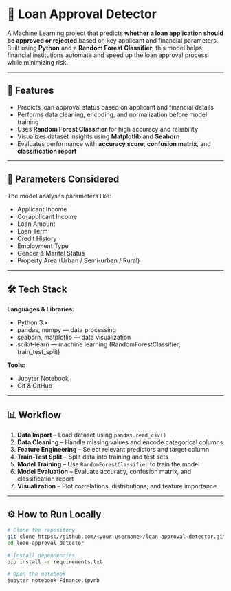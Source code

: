 # 🏦 Loan Approval Detector

A Machine Learning project that predicts **whether a loan application should be approved or rejected** based on key applicant and financial parameters.  
Built using **Python** and a **Random Forest Classifier**, this model helps financial institutions automate and speed up the loan approval process while minimizing risk.

---

## 🚀 Features

- Predicts loan approval status based on applicant and financial details  
- Performs data cleaning, encoding, and normalization before model training  
- Uses **Random Forest Classifier** for high accuracy and reliability  
- Visualizes dataset insights using **Matplotlib** and **Seaborn**  
- Evaluates performance with **accuracy score**, **confusion matrix**, and **classification report**

---

## 🧩 Parameters Considered

The model analyses parameters like:
- Applicant Income  
- Co-applicant Income  
- Loan Amount  
- Loan Term  
- Credit History  
- Employment Type  
- Gender & Marital Status  
- Property Area (Urban / Semi-urban / Rural)  

---

## 🛠️ Tech Stack

**Languages & Libraries:**
- Python 3.x  
- pandas, numpy — data processing  
- seaborn, matplotlib — data visualization  
- scikit-learn — machine learning (RandomForestClassifier, train_test_split)  

**Tools:**
- Jupyter Notebook  
- Git & GitHub  

---

## 📊 Workflow

1. **Data Import** – Load dataset using `pandas.read_csv()`  
2. **Data Cleaning** – Handle missing values and encode categorical columns  
3. **Feature Engineering** – Select relevant predictors and target column  
4. **Train-Test Split** – Split data into training and test sets  
5. **Model Training** – Use `RandomForestClassifier` to train the model  
6. **Model Evaluation** – Evaluate accuracy, confusion matrix, and classification report  
7. **Visualization** – Plot correlations, distributions, and feature importance  

---

## ⚙️ How to Run Locally

```bash
# Clone the repository
git clone https://github.com/<your-username>/loan-approval-detector.git
cd loan-approval-detector

# Install dependencies
pip install -r requirements.txt

# Open the notebook
jupyter notebook Finance.ipynb
